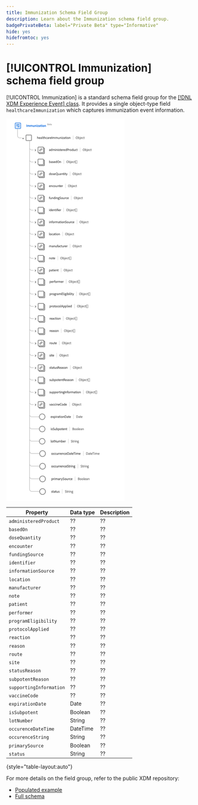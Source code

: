 ```yaml
---
title: Immunization Schema Field Group
description: Learn about the Immunization schema field group.
badgePrivateBeta: label="Private Beta" type="Informative"
hide: yes
hidefromtoc: yes
---
```

# [!UICONTROL Immunization] schema field group

[!UICONTROL Immunization] is a standard schema field group for the [[!DNL XDM Experience Event] class](../../classes/experienceevent.md). It provides a single object-type field `healthcareImmunization` which captures immunization event information.

![Field group structure](../../images/field-groups/immunization.png)

| Property | Data type | Description |
| --- | --- | --- |
| `administeredProduct` | ?? | ?? |
| `basedOn`| ?? | ?? |
| `doseQuantity` | ?? | ?? |
| `encounter` | ?? | ??|
| `fundingSource` | ?? | ?? |
| `identifier` | ?? | ?? |
| `informationSource` | ?? | ?? |
| `location` | ?? | ?? |
| `manufacturer` | ?? | ?? |
| `note` | ?? | ?? |
| `patient` | ?? | ?? |
| `performer` | ?? | ?? |
| `programEligibility` | ?? | ?? |
| `protocolApplied` | ?? | ?? |
| `reaction` | ?? | ?? |
| `reason` | ?? | ?? |
| `route` | ?? | ?? |
| `site` | ?? | ?? |
| `statusReason` | ?? | ?? |
| `subpotentReason` | ?? | ?? |
| `supportingInformation` | ?? | ?? |
| `vaccineCode` | ?? | ?? |
| `expirationDate` | Date | ?? |
| `isSubpotent` | Boolean | ?? |
| `lotNumber` | String | ?? |
| `occurenceDateTime` | DateTime | ?? |
| `occurenceString` | String | ?? |
| `primarySource` | Boolean | ?? |
| `status` | String | ?? |

{style="table-layout:auto"}

For more details on the field group, refer to the public XDM repository:

* [Populated example](https://github.com/adobe/xdm/blob/master/extensions/industry/healthcare/fhir/fieldgroups/immunization.example.1.json)
* [Full schema](https://github.com/adobe/xdm/blob/master/extensions/industry/healthcare/fhir/fieldgroups/immunization.schema.json)
